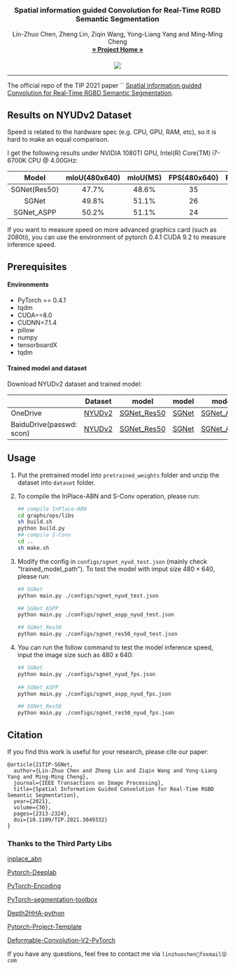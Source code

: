 <!-- PROJECT LOGO -->
<br />
  <h3 align="center">Spatial information guided Convolution for Real-Time 
  RGBD Semantic Segmentation</h3>
  <p align="center">
    Lin-Zhuo Chen, Zheng Lin, Ziqin Wang, Yong-Liang Yang and Ming-Ming Cheng
    <br />
    <a href="https://linzhuo.xyz/sgnet/"><strong>⭐ Project Home »</strong></a>
    <br />
    <!-- <a href="https://arxiv.org/pdf/2004.04534.pdf" target="_black">[PDF]</a>
    <a href="#" target="_black">[Code]</a>
    <br />
    <br /> -->
  </p>

</p>
<p align="center">
  <a href="https://arxiv.org/pdf/2004.04534.pdf">
    <img src="https://img.shields.io/badge/PDF-%F0%9F%93%83-green" target="_blank" />
  </a>
</p>

***
The official repo of the TIP 2021 paper ``
[Spatial information guided Convolution for Real-Time RGBD Semantic Segmentation](https://arxiv.org/pdf/2004.04534.pdf).

## Results on NYUDv2 Dataset

 Speed is related to the hardware spec (e.g. CPU, GPU, RAM, etc), so it is hard to make an equal comparison. 

 I  get the following results under NVIDIA 1080TI GPU, Intel(R) Core(TM) i7-6700K CPU @ 4.00GHz:

|    Model     | mIoU(480x640) | mIoU(MS) | FPS(480x640) | FPS(425x560) |
| :----------: | :-----------: | :------: | :----------: | :----------: |
| SGNet(Res50) |     47.7%     |  48.6%   |      35      |      39      |
|    SGNet     |     49.8%     |  51.1%   |      26      |      28      |
|  SGNet_ASPP  |     50.2%     |  51.1%   |      24      |      26      |

If you want to measure speed on more advanced graphics card (such as 2080ti),  you can use the environment of pytorch 0.4.1 CUDA 9.2 to measure inference speed.

## Prerequisites

#### Environments
* PyTorch == 0.4.1
* tqdm
* CUDA==8.0
* CUDNN=7.1.4
* pillow
* numpy
* tensorboardX
* tqdm
#### Trained model and dataset
Download NYUDv2 dataset and trained model: 

|                          |                           Dataset                            |                            model                             |                            model                             |                            model                             |
| ------------------------ | :----------------------------------------------------------: | :----------------------------------------------------------: | :----------------------------------------------------------: | :----------------------------------------------------------: |
| OneDrive                 | [NYUDv2](https://1drv.ms/u/s!AlDxLjilJDZoj2FrwVV9o8K8rhmI?e=AZ1POE]) | [SGNet_Res50](https://1drv.ms/u/s!AlDxLjilJDZokRMM62SCR3iOI_xk?e=00gLqJ) | [SGNet](https://1drv.ms/u/s!AlDxLjilJDZokRF-0oJUVr21lYzP?e=0NEVW1) | [SGNet_ASPP](https://1drv.ms/u/s!AlDxLjilJDZokRLcX9uMQFz1FuzP?e=Yq6G6K) |
| BaiduDrive(passwd: scon) |  [NYUDv2](https://pan.baidu.com/s/1lCrMu10IBepXXyGq3Vqphw)   | [SGNet_Res50](https://pan.baidu.com/s/1yj3llVf14uT17HzqTi6pjw) |   [SGNet](https://pan.baidu.com/s/1shzbcPjIKdq99Ji39OHIMg)   | [SGNet_ASPP](https://pan.baidu.com/s/1HeiJfHpIjSQKmFtYJhBrng) |

<!-- USAGE EXAMPLES -->

## Usage
1. Put the pretrained model into `pretrained_weights` folder and unzip the dataset into `dataset` folder.

2. To compile the InPlace-ABN and S-Conv operation, please run:
    ```bash
    ## compile InPlace-ABN 
    cd graphs/ops/libs
    sh build.sh
    python build.py
    ## compile S-Conv
    cd ..
    sh make.sh
    ```
    
3. Modify the config in `configs/sgnet_nyud_test.json` (mainly check "trained_model_path"). 
To test the model with imput size $480 \times 640$, please run:

    ```bash
   ## SGNet
   python main.py ./configs/sgnet_nyud_test.json

   ## SGNet_ASPP
   python main.py ./configs/sgnet_aspp_nyud_test.json
    
   ## SGNet_Res50
   python main.py ./configs/sgnet_res50_nyud_test.json
    ```
4. You can run the follow command to 
    test the model inference speed, input the image size such as 480 x 640:

   ```bash
   ## SGNet
   python main.py ./configs/sgnet_nyud_fps.json
    
   ## SGNet_ASPP
   python main.py ./configs/sgnet_aspp_nyud_fps.json
   
   ## SGNet_Res50
   python main.py ./configs/sgnet_res50_nyud_fps.json
   ```


## Citation

If you find this work is useful for your research, please cite our paper:
```
@article{21TIP-SGNet,   
  author={Lin-Zhuo Chen and Zheng Lin and Ziqin Wang and Yong-Liang Yang and Ming-Ming Cheng},   
  journal={IEEE Transactions on Image Processing},    
  title={Spatial Information Guided Convolution for Real-Time RGBD Semantic Segmentation}, 
  year={2021},   
  volume={30},
  pages={2313-2324},  
  doi={10.1109/TIP.2021.3049332} 
}
```

### Thanks to the Third Party Libs
[inplace_abn](https://github.com/mapillary/inplace_abn)

[Pytorch-Deeplab](https://github.com/speedinghzl/Pytorch-Deeplab) 

[PyTorch-Encoding](https://github.com/zhanghang1989/PyTorch-Encoding)

[PyTorch-segmentation-toolbox](https://github.com/speedinghzl/pytorch-segmentation-toolbox)

[Depth2HHA-python](https://github.com/charlesCXK/Depth2HHA-python)

[Pytorch-Project-Template](https://github.com/moemen95/Pytorch-Project-Template)

[Deformable-Convolution-V2-PyTorch](https://github.com/chengdazhi/Deformable-Convolution-V2-PyTorch)


If you have any questions, feel free to contact me via `linzhuochen🥳foxmail😲com`